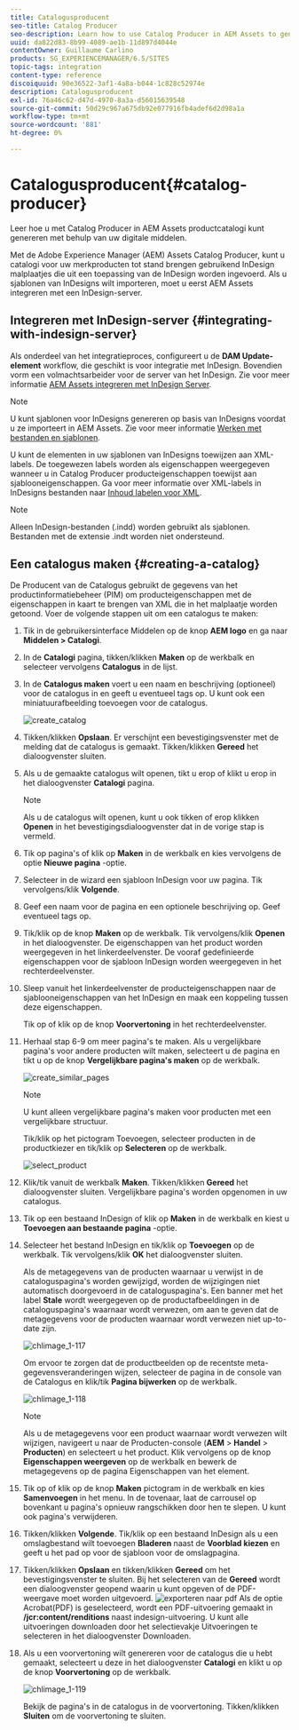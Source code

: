 ```yaml
---
title: Catalogusproducent
seo-title: Catalog Producer
seo-description: Learn how to use Catalog Producer in AEM Assets to generate product catalogs using your digital assets.
uuid: da822d83-8b99-4089-ae1b-11d897d4044e
contentOwner: Guillaume Carlino
products: SG_EXPERIENCEMANAGER/6.5/SITES
topic-tags: integration
content-type: reference
discoiquuid: 90e36522-3af1-4a8a-b044-1c828c52974e
description: Catalogusproducent
exl-id: 76a46c62-d47d-4970-8a3a-d56015639548
source-git-commit: 50d29c967a675db92e077916fb4adef6d2d98a1a
workflow-type: tm+mt
source-wordcount: '881'
ht-degree: 0%

---
```


# Catalogusproducent{#catalog-producer}

Leer hoe u met Catalog Producer in AEM Assets productcatalogi kunt genereren met behulp van uw digitale middelen.

Met de Adobe Experience Manager (AEM) Assets Catalog Producer, kunt u catalogi voor uw merkproducten tot stand brengen gebruikend InDesign malplaatjes die uit een toepassing van de InDesign worden ingevoerd. Als u sjablonen van InDesigns wilt importeren, moet u eerst AEM Assets integreren met een InDesign-server.

## Integreren met InDesign-server {#integrating-with-indesign-server}

Als onderdeel van het integratieproces, configureert u de **DAM Update-element** workflow, die geschikt is voor integratie met InDesign. Bovendien vorm een volmachtsarbeider voor de server van het InDesign. Zie voor meer informatie [AEM Assets integreren met InDesign Server](/help/assets/indesign.md).

>[!NOTE]
>
>U kunt sjablonen voor InDesigns genereren op basis van InDesigns voordat u ze importeert in AEM Assets. Zie voor meer informatie [Werken met bestanden en sjablonen](https://helpx.adobe.com/indesign/using/files-templates.html).
>
>U kunt de elementen in uw sjablonen van InDesigns toewijzen aan XML-labels. De toegewezen labels worden als eigenschappen weergegeven wanneer u in Catalog Producer producteigenschappen toewijst aan sjablooneigenschappen. Ga voor meer informatie over XML-labels in InDesigns bestanden naar [Inhoud labelen voor XML](https://helpx.adobe.com/indesign/using/tagging-content-xml.html).

>[!NOTE]
>
>Alleen InDesign-bestanden (.indd) worden gebruikt als sjablonen. Bestanden met de extensie .indt worden niet ondersteund.

## Een catalogus maken {#creating-a-catalog}

De Producent van de Catalogus gebruikt de gegevens van het productinformatiebeheer (PIM) om producteigenschappen met de eigenschappen in kaart te brengen van XML die in het malplaatje worden getoond. Voer de volgende stappen uit om een catalogus te maken:

1. Tik in de gebruikersinterface Middelen op de knop **AEM logo** en ga naar **Middelen > Catalogi**.
1. In de **Catalogi** pagina, tikken/klikken **Maken** op de werkbalk en selecteer vervolgens **Catalogus** in de lijst.
1. In de **Catalogus maken** voert u een naam en beschrijving (optioneel) voor de catalogus in en geeft u eventueel tags op. U kunt ook een miniatuurafbeelding toevoegen voor de catalogus.

   ![create_catalog](assets/create_catalog.png)

1. Tikken/klikken **Opslaan**. Er verschijnt een bevestigingsvenster met de melding dat de catalogus is gemaakt. Tikken/klikken **Gereed** het dialoogvenster sluiten.
1. Als u de gemaakte catalogus wilt openen, tikt u erop of klikt u erop in het dialoogvenster **Catalogi** pagina.

   >[!NOTE]
   >
   >Als u de catalogus wilt openen, kunt u ook tikken of erop klikken **Openen** in het bevestigingsdialoogvenster dat in de vorige stap is vermeld.

1. Tik op pagina&#39;s of klik op **Maken** in de werkbalk en kies vervolgens de optie **Nieuwe pagina** -optie.
1. Selecteer in de wizard een sjabloon InDesign voor uw pagina. Tik vervolgens/klik **Volgende**.
1. Geef een naam voor de pagina en een optionele beschrijving op. Geef eventueel tags op.
1. Tik/klik op de knop **Maken** op de werkbalk. Tik vervolgens/klik **Openen** in het dialoogvenster. De eigenschappen van het product worden weergegeven in het linkerdeelvenster. De vooraf gedefinieerde eigenschappen voor de sjabloon InDesign worden weergegeven in het rechterdeelvenster.
1. Sleep vanuit het linkerdeelvenster de producteigenschappen naar de sjablooneigenschappen van het InDesign en maak een koppeling tussen deze eigenschappen.

   Tik op of klik op de knop **Voorvertoning** in het rechterdeelvenster.

1. Herhaal stap 6-9 om meer pagina&#39;s te maken. Als u vergelijkbare pagina&#39;s voor andere producten wilt maken, selecteert u de pagina en tikt u op de knop **Vergelijkbare pagina&#39;s maken** op de werkbalk.

   ![create_similar_pages](assets/create_similar_pages.png)

   >[!NOTE]
   >
   >U kunt alleen vergelijkbare pagina&#39;s maken voor producten met een vergelijkbare structuur.

   Tik/klik op het pictogram Toevoegen, selecteer producten in de productkiezer en tik/klik op **Selecteren** op de werkbalk.

   ![select_product](assets/select_product.png)

1. Klik/tik vanuit de werkbalk **Maken**. Tikken/klikken **Gereed** het dialoogvenster sluiten. Vergelijkbare pagina&#39;s worden opgenomen in uw catalogus.
1. Tik op een bestaand InDesign of klik op **Maken** in de werkbalk en kiest u **Toevoegen aan bestaande pagina** -optie.
1. Selecteer het bestand InDesign en tik/klik op **Toevoegen** op de werkbalk. Tik vervolgens/klik **OK** het dialoogvenster sluiten.

   Als de metagegevens van de producten waarnaar u verwijst in de cataloguspagina&#39;s worden gewijzigd, worden de wijzigingen niet automatisch doorgevoerd in de cataloguspagina&#39;s. Een banner met het label **Stale** wordt weergegeven op de productafbeeldingen in de cataloguspagina&#39;s waarnaar wordt verwezen, om aan te geven dat de metagegevens voor de producten waarnaar wordt verwezen niet up-to-date zijn.

   ![chlimage_1-117](assets/chlimage_1-117a.png)

   Om ervoor te zorgen dat de productbeelden op de recentste meta-gegevensveranderingen wijzen, selecteer de pagina in de console van de Catalogus en klik/tik **Pagina bijwerken** op de werkbalk.

   ![chlimage_1-118](assets/chlimage_1-118a.png)

   >[!NOTE]
   >
   >Als u de metagegevens voor een product waarnaar wordt verwezen wilt wijzigen, navigeert u naar de Producten-console (**AEM** > **Handel** > **Producten**) en selecteert u het product. Klik vervolgens op de knop **Eigenschappen weergeven** op de werkbalk en bewerk de metagegevens op de pagina Eigenschappen van het element.

1. Tik op of klik op de knop **Maken** pictogram in de werkbalk en kies **Samenvoegen** in het menu. In de tovenaar, laat de carrousel op bovenkant u pagina&#39;s opnieuw rangschikken door hen te slepen. U kunt ook pagina&#39;s verwijderen.

1. Tikken/klikken **Volgende**. Tik/klik op een bestaand InDesign als u een omslagbestand wilt toevoegen **Bladeren** naast de **Voorblad kiezen** en geeft u het pad op voor de sjabloon voor de omslagpagina.
1. Tikken/klikken **Opslaan** en tikken/klikken **Gereed** om het bevestigingsvenster te sluiten.
Bij het selecteren van de **Gereed** wordt een dialoogvenster geopend waarin u kunt opgeven of de PDF-weergave moet worden uitgevoerd.
   ![exporteren naar pdf](assets/CatalogPDF.png)
Als de optie Acrobat(PDF) is geselecteerd, wordt een PDF-uitvoering gemaakt in  **/jcr:content/renditions** naast indesign-uitvoering. U kunt alle uitvoeringen downloaden door het selectievakje Uitvoeringen te selecteren in het dialoogvenster Downloaden.

1. Als u een voorvertoning wilt genereren voor de catalogus die u hebt gemaakt, selecteert u deze in het dialoogvenster **Catalogi** en klikt u op de knop **Voorvertoning** op de werkbalk.

   ![chlimage_1-119](assets/chlimage_1-119a.png)

   Bekijk de pagina&#39;s in de catalogus in de voorvertoning. Tikken/klikken **Sluiten** om de voorvertoning te sluiten.
